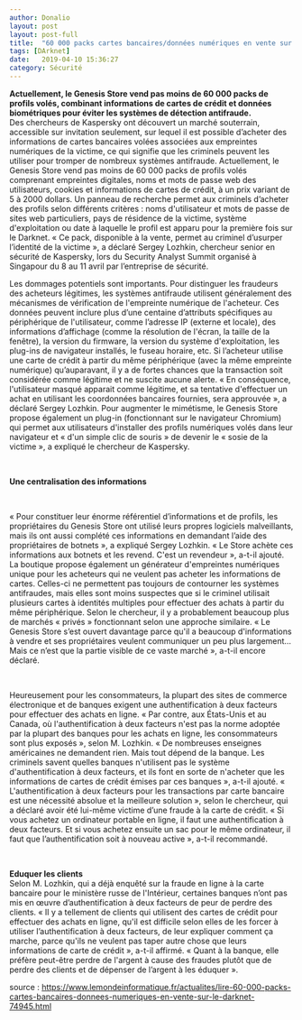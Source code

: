 ```yaml
---
author: Donalio
layout: post
layout: post-full
title:  "60 000 packs cartes bancaires/données numériques en vente sur le darknet"
tags: [DArknet]
date:   2019-04-10 15:36:27
category: Sécurité
---
```


**Actuellement, le Genesis Store vend pas moins de 60 000 packs de profils volés, combinant informations de cartes de crédit et données biométriques pour éviter les systèmes de détection antifraude.**
<br/>
Des chercheurs de Kaspersky ont découvert un marché souterrain, accessible sur invitation seulement, sur lequel il est possible d’acheter des informations de cartes bancaires volées associées aux empreintes numériques de la victime, ce qui signifie que les criminels peuvent les utiliser pour tromper de nombreux systèmes antifraude. Actuellement, le Genesis Store vend pas moins de 60 000 packs de profils volés comprenant empreintes digitales, noms et mots de passe web des utilisateurs, cookies et informations de cartes de crédit, à un prix variant de 5 à 2000 dollars. Un panneau de recherche permet aux criminels d’acheter des profils selon différents critères : noms d'utilisateur et mots de passe de sites web particuliers, pays de résidence de la victime, système d'exploitation ou date à laquelle le profil est apparu pour la première fois sur le Darknet. « Ce pack, disponible à la vente, permet au criminel d’usurper l’identité de la victime », a déclaré Sergey Lozhkin, chercheur senior en sécurité de Kaspersky, lors du Security Analyst Summit organisé à Singapour du 8 au 11 avril par l’entreprise de sécurité.
<br/>

Les dommages potentiels sont importants. Pour distinguer les fraudeurs des acheteurs légitimes, les systèmes antifraude utilisent généralement des mécanismes de vérification de l'empreinte numérique de l'acheteur. Ces données peuvent inclure plus d’une centaine d’attributs spécifiques au périphérique de l'utilisateur, comme l’adresse IP (externe et locale), des informations d’affichage (comme la résolution de l'écran, la taille de la fenêtre), la version du firmware, la version du système d'exploitation, les plug-ins de navigateur installés, le fuseau horaire, etc. Si l’acheteur utilise une carte de crédit à partir du même périphérique (avec la même empreinte numérique) qu’auparavant, il y a de fortes chances que la transaction soit considérée comme légitime et ne suscite aucune alerte. « En conséquence, l'utilisateur masqué apparait comme légitime, et sa tentative d'effectuer un achat en utilisant les coordonnées bancaires fournies, sera approuvée », a déclaré Sergey Lozhkin. Pour augmenter le mimétisme, le Genesis Store propose également un plug-in (fonctionnant sur le navigateur Chromium) qui permet aux utilisateurs d'installer des profils numériques volés dans leur navigateur et « d'un simple clic de souris » de devenir le « sosie de la victime », a expliqué le chercheur de Kaspersky.

<br/>

**Une centralisation des informations**

<br/>

« Pour constituer leur énorme référentiel d’informations et de profils, les propriétaires du Genesis Store ont utilisé leurs propres logiciels malveillants, mais ils ont aussi complété ces informations en demandant l’aide des propriétaires de botnets », a expliqué Sergey Lozhkin. « Le Store achète ces informations aux botnets et les revend. C'est un revendeur », a-t-il ajouté. La boutique propose également un générateur d'empreintes numériques unique pour les acheteurs qui ne veulent pas acheter les informations de cartes. Celles-ci ne permettent pas toujours de contourner les systèmes antifraudes, mais elles sont moins suspectes que si le criminel utilisait plusieurs cartes à identités multiples pour effectuer des achats à partir du même périphérique. Selon le chercheur, il y a probablement beaucoup plus de marchés « privés » fonctionnant selon une approche similaire. « Le Genesis Store s’est ouvert davantage parce qu'il a beaucoup d'informations à vendre et ses propriétaires veulent communiquer un peu plus largement… Mais ce n’est que la partie visible de ce vaste marché », a-t-il encore déclaré.

<br/>

Heureusement pour les consommateurs, la plupart des sites de commerce électronique et de banques exigent une authentification à deux facteurs pour effectuer des achats en ligne. « Par contre, aux États-Unis et au Canada, où l'authentification à deux facteurs n'est pas la norme adoptée par la plupart des banques pour les achats en ligne, les consommateurs sont plus exposés », selon M. Lozhkin. « De nombreuses enseignes américaines ne demandent rien. Mais tout dépend de la banque. Les criminels savent quelles banques n'utilisent pas le système d'authentification à deux facteurs, et ils font en sorte de n'acheter que les informations de cartes de crédit émises par ces banques », a-t-il ajouté. « L'authentification à deux facteurs pour les transactions par carte bancaire est une nécessité absolue et la meilleure solution », selon le chercheur, qui a déclaré avoir été lui-même victime d’une fraude à la carte de crédit. « Si vous achetez un ordinateur portable en ligne, il faut une authentification à deux facteurs. Et si vous achetez ensuite un sac pour le même ordinateur, il faut que l’authentification soit à nouveau active », a-t-il recommandé.

<br/>

**Eduquer les clients**
<br/>
Selon M. Lozhkin, qui a déjà enquêté sur la fraude en ligne à la carte bancaire pour le ministère russe de l'Intérieur, certaines banques n’ont pas mis en œuvre d’authentification à deux facteurs de peur de perdre des clients. « Il y a tellement de clients qui utilisent des cartes de crédit pour effectuer des achats en ligne, qu'il est difficile selon elles de les forcer à utiliser l’authentification à deux facteurs, de leur expliquer comment ça marche, parce qu'ils ne veulent pas taper autre chose que leurs informations de carte de crédit », a-t-il affirmé. « Quant à la banque, elle préfère peut-être perdre de l'argent à cause des fraudes plutôt que de perdre des clients et de dépenser de l’argent à les éduquer ».

source : <https://www.lemondeinformatique.fr/actualites/lire-60-000-packs-cartes-bancaires-donnees-numeriques-en-vente-sur-le-darknet-74945.html>

